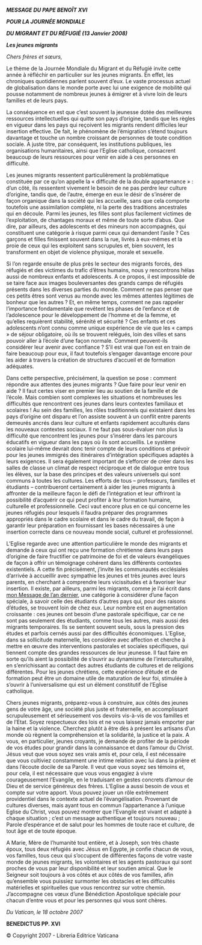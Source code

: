 ***MESSAGE DU PAPE BENOÎT XVI***

***POUR LA JOURNÉE MONDIALE***

***DU MIGRANT ET DU RÉFUGIÉ (13 Janvier 2008)***

***Les jeunes migrants***

*Chers frères et sœurs,*

Le thème de la Journée Mondiale du Migrant et du Réfugié invite cette année à réfléchir en particulier sur les jeunes migrants. En effet, les chroniques quotidiennes parlent souvent d’eux. Le vaste processus actuel de globalisation dans le monde porte avec lui une exigence de mobilité qui pousse notamment de nombreux jeunes à émigrer et à vivre loin de leurs familles et de leurs pays.

La conséquence en est que c’est souvent la jeunesse dotée des meilleures ressources intellectuelles qui quitte son pays d’origine, tandis que les règles en vigueur dans les pays qui reçoivent les migrants rendent difficiles leur insertion effective. De fait, le phénomène de l’émigration s’étend toujours davantage et touche un nombre croissant de personnes de toute condition sociale. A juste titre, par conséquent, les institutions publiques, les organisations humanitaires, ainsi que l’Eglise catholique, consacrent beaucoup de leurs ressources pour venir en aide à ces personnes en difficulté.

Les jeunes migrants ressentent particulièrement la problématique constituée par ce qu’on appelle la « difficulté de la double appartenance » : d’un côté, ils ressentent vivement le besoin de ne pas perdre leur culture d’origine, tandis que, de l’autre, émerge en eux le désir de s’insérer de façon organique dans la société qui les accueille, sans que cela comporte toutefois une assimilation complète, ni la perte des traditions ancestrales qui en découle. Parmi les jeunes, les filles sont plus facilement victimes de l’exploitation, de chantages moraux et même de toute sorte d’abus. Que dire, par ailleurs, des adolescents et des mineurs non accompagnés, qui constituent une catégorie à risque parmi ceux qui demandent l’asile ? Ces garçons et filles finissent souvent dans la rue, livrés à eux-mêmes et la proie de ceux qui les exploitent sans scrupules et, bien souvent, les transforment en objet de violence physique, morale et sexuelle.

Si l’on regarde ensuite de plus près le secteur des migrants forcés, des réfugiés et des victimes du trafic d’êtres humains, nous y rencontrons hélas aussi de nombreux enfants et adolescents. A ce propos, il est impossible de se taire face aux images bouleversantes des grands camps de réfugiés présents dans les diverses parties du monde. Comment ne pas penser que ces petits êtres sont venus au monde avec les mêmes attentes légitimes de bonheur que les autres ? Et, en même temps, comment ne pas rappeler l’importance fondamentale que revêtent les phases de l’enfance et de l’adolescence pour le développement de l’homme et de la femme, et qu’elles requièrent stabilité, sérénité et sécurité ? Ces enfants et ces adolescents n’ont connu comme unique expérience de vie que les « camps » de séjour obligatoire, où ils se trouvent relégués, loin des villes et sans pouvoir aller à l’école d’une façon normale. Comment peuvent-ils considérer leur avenir avec confiance ? S’il est vrai que l’on est en train de faire beaucoup pour eux, il faut toutefois s’engager davantage encore pour les aider à travers la création de structures d’accueil et de formation adéquates.

Dans cette perspective, précisément, la question se pose : comment répondre aux attentes des jeunes migrants ? Que faire pour leur venir en aide ? Il faut certes viser en premier lieu au soutien de la famille et de l’école. Mais combien sont complexes les situations et nombreuses les difficultés que rencontrent ces jeunes dans leurs contextes familiaux et scolaires ! Au sein des familles, les rôles traditionnels qui existaient dans les pays d’origine ont disparu et l’on assiste souvent à un conflit entre parents demeurés ancrés dans leur culture et enfants rapidement acculturés dans les nouveaux contextes sociaux. Il ne faut pas sous-évaluer non plus la difficulté que rencontrent les jeunes pour s’insérer dans les parcours éducatifs en vigueur dans les pays où ils sont accueillis. Le système scolaire lui-même devrait donc tenir compte de leurs conditions et prévoir pour les jeunes immigrés des itinéraires d’intégration spécifiques adaptés à leurs exigences. Il sera également important de s’efforcer de créer dans les salles de classe un climat de respect réciproque et de dialogue entre tous les élèves, sur la base des principes et des valeurs universels qui sont communs à toutes les cultures. Les efforts de tous – professeurs, familles et étudiants – contribueront certainement à aider les jeunes migrants à affronter de la meilleure façon le défi de l’intégration et leur offriront la possibilité d’acquérir ce qui peut profiter à leur formation humaine, culturelle et professionnelle. Ceci vaut encore plus en ce qui concerne les jeunes réfugiés pour lesquels il faudra préparer des programmes appropriés dans le cadre scolaire et dans le cadre du travail, de façon à garantir leur préparation en fournissant les bases nécessaires à une insertion correcte dans ce nouveau monde social, culturel et professionnel.

L’Eglise regarde avec une attention particulière le monde des migrants et demande à ceux qui ont reçu une formation chrétienne dans leurs pays d’origine de faire fructifier ce patrimoine de foi et de valeurs évangéliques de façon à offrir un témoignage cohérent dans les différents contextes existentiels. A cette fin précisément, j’invite les communautés ecclésiales d’arrivée à accueillir avec sympathie les jeunes et très jeunes avec leurs parents, en cherchant à comprendre leurs vicissitudes et à favoriser leur insertion. Il existe, par ailleurs, parmi les migrants, comme je l’ai écrit dans [mon Message de l’an dernier](/content/benedict-xvi/fr/messages/migration/documents/hf_ben-xvi_mes_20061018_world-migrants-day.html), une catégorie à considérer d’une façon spéciale, à savoir celle des étudiants d’autres pays qui, pour des raisons d’études, se trouvent loin de chez eux. Leur nombre est en augmentation croissante : ces jeunes ont besoin d’une pastorale spécifique, car ce ne sont pas seulement des étudiants, comme tous les autres, mais aussi des migrants temporaires. Ils se sentent souvent seuls, sous la pression des études et parfois cernés aussi par des difficultés économiques. L’Eglise, dans sa sollicitude maternelle, les considère avec affection et cherche à mettre en œuvre des interventions pastorales et sociales spécifiques, qui tiennent compte des grandes ressources de leur jeunesse. Il faut faire en sorte qu’ils aient la possibilité de s’ouvrir au dynamisme de l’interculturalité, en s’enrichissant au contact des autres étudiants de cultures et de religions différentes. Pour les jeunes chrétiens, cette expérience d’étude et de formation peut être un domaine utile de maturation de leur foi, stimulée à s’ouvrir à l’universalisme qui est un élément constitutif de l’Eglise catholique.

Chers jeunes migrants, préparez-vous à construire, aux côtés des jeunes gens de votre âge, une société plus juste et fraternelle, en accomplissant scrupuleusement et sérieusement vos devoirs vis-à-vis de vos familles et de l’Etat. Soyez respectueux des lois et ne vous laissez jamais emporter par la haine et la violence. Cherchez plutôt à être dès à présent les artisans d’un monde où règnent la compréhension et la solidarité, la justice et la paix. A vous, en particulier, jeunes croyants, je demande de profiter de la période de vos études pour grandir dans la connaissance et dans l’amour du Christ. Jésus veut que vous soyez ses vrais amis et, pour cela, il est nécessaire que vous cultiviez constamment une intime relation avec lui dans la prière et dans l’écoute docile de sa Parole. Il veut que vous soyez ses témoins et, pour cela, il est nécessaire que vous vous engagiez à vivre courageusement l’Evangile, en le traduisant en gestes concrets d’amour de Dieu et de service généreux des frères. L’Eglise a aussi besoin de vous et compte sur votre apport. Vous pouvez jouer un rôle extrêmement providentiel dans le contexte actuel de l’évangélisation. Provenant de cultures diverses, mais ayant tous en commun l’appartenance à l’unique Eglise du Christ, vous pouvez montrer que l’Evangile est vivant et adapté à chaque situation ; c’est un message authentique et toujours nouveau ; Parole d’espérance et de salut pour les hommes de toute race et culture, de tout âge et de toute époque.

A Marie, Mère de l’humanité tout entière, et à Joseph, son très chaste époux, tous deux réfugiés avec Jésus en Egypte, je confie chacun de vous, vos familles, tous ceux qui s’occupent de différentes façons de votre vaste monde de jeunes migrants, les volontaires et les agents pastoraux qui sont proches de vous par leur disponibilité et leur soutien amical. Que le Seigneur soit toujours à vos côtés et aux côtés de vos familles, afin qu’ensemble vous puissiez surmonter les obstacles et les difficultés matérielles et spirituelles que vous rencontrez sur votre chemin. J’accompagne ces vœux d’une Bénédiction Apostolique spéciale pour chacun d’entre vous et pour les personnes qui vous sont chères.

*Du Vatican, le 18 octobre 2007*

**BENEDICTUS PP. XVI**

© Copyright 2007 - Libreria Editrice Vaticana